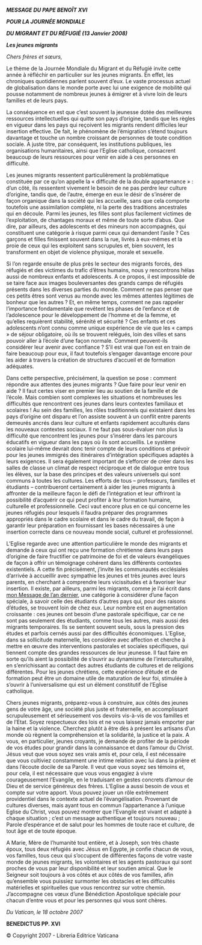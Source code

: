 ***MESSAGE DU PAPE BENOÎT XVI***

***POUR LA JOURNÉE MONDIALE***

***DU MIGRANT ET DU RÉFUGIÉ (13 Janvier 2008)***

***Les jeunes migrants***

*Chers frères et sœurs,*

Le thème de la Journée Mondiale du Migrant et du Réfugié invite cette année à réfléchir en particulier sur les jeunes migrants. En effet, les chroniques quotidiennes parlent souvent d’eux. Le vaste processus actuel de globalisation dans le monde porte avec lui une exigence de mobilité qui pousse notamment de nombreux jeunes à émigrer et à vivre loin de leurs familles et de leurs pays.

La conséquence en est que c’est souvent la jeunesse dotée des meilleures ressources intellectuelles qui quitte son pays d’origine, tandis que les règles en vigueur dans les pays qui reçoivent les migrants rendent difficiles leur insertion effective. De fait, le phénomène de l’émigration s’étend toujours davantage et touche un nombre croissant de personnes de toute condition sociale. A juste titre, par conséquent, les institutions publiques, les organisations humanitaires, ainsi que l’Eglise catholique, consacrent beaucoup de leurs ressources pour venir en aide à ces personnes en difficulté.

Les jeunes migrants ressentent particulièrement la problématique constituée par ce qu’on appelle la « difficulté de la double appartenance » : d’un côté, ils ressentent vivement le besoin de ne pas perdre leur culture d’origine, tandis que, de l’autre, émerge en eux le désir de s’insérer de façon organique dans la société qui les accueille, sans que cela comporte toutefois une assimilation complète, ni la perte des traditions ancestrales qui en découle. Parmi les jeunes, les filles sont plus facilement victimes de l’exploitation, de chantages moraux et même de toute sorte d’abus. Que dire, par ailleurs, des adolescents et des mineurs non accompagnés, qui constituent une catégorie à risque parmi ceux qui demandent l’asile ? Ces garçons et filles finissent souvent dans la rue, livrés à eux-mêmes et la proie de ceux qui les exploitent sans scrupules et, bien souvent, les transforment en objet de violence physique, morale et sexuelle.

Si l’on regarde ensuite de plus près le secteur des migrants forcés, des réfugiés et des victimes du trafic d’êtres humains, nous y rencontrons hélas aussi de nombreux enfants et adolescents. A ce propos, il est impossible de se taire face aux images bouleversantes des grands camps de réfugiés présents dans les diverses parties du monde. Comment ne pas penser que ces petits êtres sont venus au monde avec les mêmes attentes légitimes de bonheur que les autres ? Et, en même temps, comment ne pas rappeler l’importance fondamentale que revêtent les phases de l’enfance et de l’adolescence pour le développement de l’homme et de la femme, et qu’elles requièrent stabilité, sérénité et sécurité ? Ces enfants et ces adolescents n’ont connu comme unique expérience de vie que les « camps » de séjour obligatoire, où ils se trouvent relégués, loin des villes et sans pouvoir aller à l’école d’une façon normale. Comment peuvent-ils considérer leur avenir avec confiance ? S’il est vrai que l’on est en train de faire beaucoup pour eux, il faut toutefois s’engager davantage encore pour les aider à travers la création de structures d’accueil et de formation adéquates.

Dans cette perspective, précisément, la question se pose : comment répondre aux attentes des jeunes migrants ? Que faire pour leur venir en aide ? Il faut certes viser en premier lieu au soutien de la famille et de l’école. Mais combien sont complexes les situations et nombreuses les difficultés que rencontrent ces jeunes dans leurs contextes familiaux et scolaires ! Au sein des familles, les rôles traditionnels qui existaient dans les pays d’origine ont disparu et l’on assiste souvent à un conflit entre parents demeurés ancrés dans leur culture et enfants rapidement acculturés dans les nouveaux contextes sociaux. Il ne faut pas sous-évaluer non plus la difficulté que rencontrent les jeunes pour s’insérer dans les parcours éducatifs en vigueur dans les pays où ils sont accueillis. Le système scolaire lui-même devrait donc tenir compte de leurs conditions et prévoir pour les jeunes immigrés des itinéraires d’intégration spécifiques adaptés à leurs exigences. Il sera également important de s’efforcer de créer dans les salles de classe un climat de respect réciproque et de dialogue entre tous les élèves, sur la base des principes et des valeurs universels qui sont communs à toutes les cultures. Les efforts de tous – professeurs, familles et étudiants – contribueront certainement à aider les jeunes migrants à affronter de la meilleure façon le défi de l’intégration et leur offriront la possibilité d’acquérir ce qui peut profiter à leur formation humaine, culturelle et professionnelle. Ceci vaut encore plus en ce qui concerne les jeunes réfugiés pour lesquels il faudra préparer des programmes appropriés dans le cadre scolaire et dans le cadre du travail, de façon à garantir leur préparation en fournissant les bases nécessaires à une insertion correcte dans ce nouveau monde social, culturel et professionnel.

L’Eglise regarde avec une attention particulière le monde des migrants et demande à ceux qui ont reçu une formation chrétienne dans leurs pays d’origine de faire fructifier ce patrimoine de foi et de valeurs évangéliques de façon à offrir un témoignage cohérent dans les différents contextes existentiels. A cette fin précisément, j’invite les communautés ecclésiales d’arrivée à accueillir avec sympathie les jeunes et très jeunes avec leurs parents, en cherchant à comprendre leurs vicissitudes et à favoriser leur insertion. Il existe, par ailleurs, parmi les migrants, comme je l’ai écrit dans [mon Message de l’an dernier](/content/benedict-xvi/fr/messages/migration/documents/hf_ben-xvi_mes_20061018_world-migrants-day.html), une catégorie à considérer d’une façon spéciale, à savoir celle des étudiants d’autres pays qui, pour des raisons d’études, se trouvent loin de chez eux. Leur nombre est en augmentation croissante : ces jeunes ont besoin d’une pastorale spécifique, car ce ne sont pas seulement des étudiants, comme tous les autres, mais aussi des migrants temporaires. Ils se sentent souvent seuls, sous la pression des études et parfois cernés aussi par des difficultés économiques. L’Eglise, dans sa sollicitude maternelle, les considère avec affection et cherche à mettre en œuvre des interventions pastorales et sociales spécifiques, qui tiennent compte des grandes ressources de leur jeunesse. Il faut faire en sorte qu’ils aient la possibilité de s’ouvrir au dynamisme de l’interculturalité, en s’enrichissant au contact des autres étudiants de cultures et de religions différentes. Pour les jeunes chrétiens, cette expérience d’étude et de formation peut être un domaine utile de maturation de leur foi, stimulée à s’ouvrir à l’universalisme qui est un élément constitutif de l’Eglise catholique.

Chers jeunes migrants, préparez-vous à construire, aux côtés des jeunes gens de votre âge, une société plus juste et fraternelle, en accomplissant scrupuleusement et sérieusement vos devoirs vis-à-vis de vos familles et de l’Etat. Soyez respectueux des lois et ne vous laissez jamais emporter par la haine et la violence. Cherchez plutôt à être dès à présent les artisans d’un monde où règnent la compréhension et la solidarité, la justice et la paix. A vous, en particulier, jeunes croyants, je demande de profiter de la période de vos études pour grandir dans la connaissance et dans l’amour du Christ. Jésus veut que vous soyez ses vrais amis et, pour cela, il est nécessaire que vous cultiviez constamment une intime relation avec lui dans la prière et dans l’écoute docile de sa Parole. Il veut que vous soyez ses témoins et, pour cela, il est nécessaire que vous vous engagiez à vivre courageusement l’Evangile, en le traduisant en gestes concrets d’amour de Dieu et de service généreux des frères. L’Eglise a aussi besoin de vous et compte sur votre apport. Vous pouvez jouer un rôle extrêmement providentiel dans le contexte actuel de l’évangélisation. Provenant de cultures diverses, mais ayant tous en commun l’appartenance à l’unique Eglise du Christ, vous pouvez montrer que l’Evangile est vivant et adapté à chaque situation ; c’est un message authentique et toujours nouveau ; Parole d’espérance et de salut pour les hommes de toute race et culture, de tout âge et de toute époque.

A Marie, Mère de l’humanité tout entière, et à Joseph, son très chaste époux, tous deux réfugiés avec Jésus en Egypte, je confie chacun de vous, vos familles, tous ceux qui s’occupent de différentes façons de votre vaste monde de jeunes migrants, les volontaires et les agents pastoraux qui sont proches de vous par leur disponibilité et leur soutien amical. Que le Seigneur soit toujours à vos côtés et aux côtés de vos familles, afin qu’ensemble vous puissiez surmonter les obstacles et les difficultés matérielles et spirituelles que vous rencontrez sur votre chemin. J’accompagne ces vœux d’une Bénédiction Apostolique spéciale pour chacun d’entre vous et pour les personnes qui vous sont chères.

*Du Vatican, le 18 octobre 2007*

**BENEDICTUS PP. XVI**

© Copyright 2007 - Libreria Editrice Vaticana